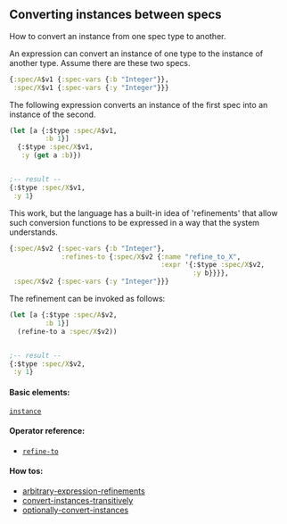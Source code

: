 <!---
  This markdown file was generated. Do not edit.
  -->

## Converting instances between specs

How to convert an instance from one spec type to another.

An expression can convert an instance of one type to the instance of another type. Assume there are these two specs.

```clojure
{:spec/A$v1 {:spec-vars {:b "Integer"}},
 :spec/X$v1 {:spec-vars {:y "Integer"}}}
```

The following expression converts an instance of the first spec into an instance of the second.

```clojure
(let [a {:$type :spec/A$v1,
         :b 1}]
  {:$type :spec/X$v1,
   :y (get a :b)})


;-- result --
{:$type :spec/X$v1,
 :y 1}
```

This work, but the language has a built-in idea of 'refinements' that allow such conversion functions to be expressed in a way that the system understands.

```clojure
{:spec/A$v2 {:spec-vars {:b "Integer"},
             :refines-to {:spec/X$v2 {:name "refine_to_X",
                                      :expr '{:$type :spec/X$v2,
                                              :y b}}}},
 :spec/X$v2 {:spec-vars {:y "Integer"}}}
```

The refinement can be invoked as follows:

```clojure
(let [a {:$type :spec/A$v2,
         :b 1}]
  (refine-to a :spec/X$v2))


;-- result --
{:$type :spec/X$v2,
 :y 1}
```

#### Basic elements:

[`instance`](../halite-basic-syntax-reference.md#instance)

#### Operator reference:

* [`refine-to`](../halite-full-reference.md#refine-to)


#### How tos:

* [arbitrary-expression-refinements](arbitrary-expression-refinements.md)
* [convert-instances-transitively](convert-instances-transitively.md)
* [optionally-convert-instances](optionally-convert-instances.md)


